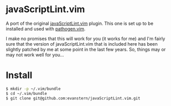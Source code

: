 javaScriptLint.vim
==================

A port of the original [javaScriptLint.vim](git@github.com:evanstern/javaScriptLint.vim.git) plugin. This one is set up to be installed and used with [pathogen.vim](https://github.com/tpope/vim-pathogen).

I make no promises that this will work for you (it works for me) and I'm fairly sure that the version of javaScriptLint.vim that is included here has been slightly patched by me at some point in the last few years. So, things may or may not work well for you...

# Install

```bash
$ mkdir -p ~/.vim/bundle
$ cd ~/.vim/bundle
$ git clone git@github.com:evanstern/javaScriptLint.vim.git
```
